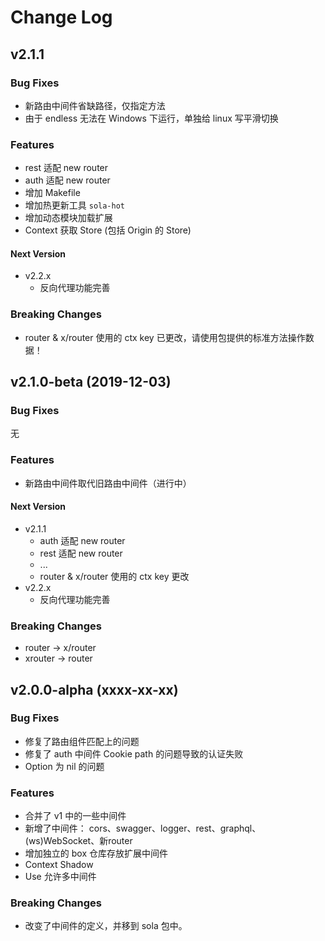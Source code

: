 # Change Log

## v2.1.1

### Bug Fixes

+ 新路由中间件省缺路径，仅指定方法
+ 由于 endless 无法在 Windows 下运行，单独给 linux 写平滑切换

### Features

+ rest 适配 new router
+ auth 适配 new router
+ 增加 Makefile
+ 增加热更新工具 `sola-hot`
+ 增加动态模块加载扩展
+ Context 获取 Store (包括 Origin 的 Store)

#### Next Version

+ v2.2.x
    + 反向代理功能完善

### Breaking Changes

+ router & x/router 使用的 ctx key 已更改，请使用包提供的标准方法操作数据！

## v2.1.0-beta (2019-12-03)

### Bug Fixes

无

### Features

+ 新路由中间件取代旧路由中间件（进行中）

#### Next Version

+ v2.1.1
    + auth 适配 new router
    + rest 适配 new router
    + ...
    + router & x/router 使用的 ctx key 更改
+ v2.2.x
    + 反向代理功能完善

### Breaking Changes

+ router -> x/router
+ xrouter -> router

## v2.0.0-alpha (xxxx-xx-xx)

### Bug Fixes

+ 修复了路由组件匹配上的问题
+ 修复了 auth 中间件 Cookie path 的问题导致的认证失败
+ Option 为 nil 的问题

### Features

+ 合并了 v1 中的一些中间件
+ 新增了中间件： cors、swagger、logger、rest、graphql、(ws)WebSocket、新router
+ 增加独立的 box 仓库存放扩展中间件
+ Context Shadow
+ Use 允许多中间件

### Breaking Changes

+ 改变了中间件的定义，并移到 sola 包中。
